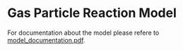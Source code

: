 # Gas Particle Reaction Model
For documentation about the model please refere to [model_documentation.pdf](https://github.com/aschoefl/particles/blob/master/model_documentation.pdf).
